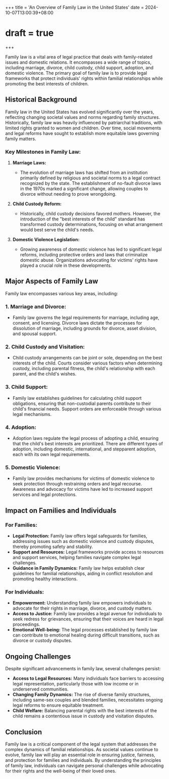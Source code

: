 +++
title = 'An Overview of Family Law in the United States'
date = 2024-10-07T13:00:39+08:00
# draft = true
+++

Family law is a vital area of legal practice that deals with family-related issues and domestic relations. It encompasses a wide range of topics, including marriage, divorce, child custody, child support, adoption, and domestic violence. The primary goal of family law is to provide legal frameworks that protect individuals' rights within familial relationships while promoting the best interests of children.

## Historical Background

Family law in the United States has evolved significantly over the years, reflecting changing societal values and norms regarding family structures. Historically, family law was heavily influenced by patriarchal traditions, with limited rights granted to women and children. Over time, social movements and legal reforms have sought to establish more equitable laws governing family matters.

### Key Milestones in Family Law:

1. **Marriage Laws:**
   - The evolution of marriage laws has shifted from an institution primarily defined by religious and societal norms to a legal contract recognized by the state. The establishment of no-fault divorce laws in the 1970s marked a significant change, allowing couples to divorce without needing to prove wrongdoing.

2. **Child Custody Reform:**
   - Historically, child custody decisions favored mothers. However, the introduction of the "best interests of the child" standard has transformed custody determinations, focusing on what arrangement would best serve the child's needs.

3. **Domestic Violence Legislation:**
   - Growing awareness of domestic violence has led to significant legal reforms, including protective orders and laws that criminalize domestic abuse. Organizations advocating for victims' rights have played a crucial role in these developments.

## Major Aspects of Family Law

Family law encompasses various key areas, including:

### 1. **Marriage and Divorce:**
   - Family law governs the legal requirements for marriage, including age, consent, and licensing. Divorce laws dictate the processes for dissolution of marriage, including grounds for divorce, asset division, and spousal support.

### 2. **Child Custody and Visitation:**
   - Child custody arrangements can be joint or sole, depending on the best interests of the child. Courts consider various factors when determining custody, including parental fitness, the child's relationship with each parent, and the child's wishes.

### 3. **Child Support:**
   - Family law establishes guidelines for calculating child support obligations, ensuring that non-custodial parents contribute to their child's financial needs. Support orders are enforceable through various legal mechanisms.

### 4. **Adoption:**
   - Adoption laws regulate the legal process of adopting a child, ensuring that the child's best interests are prioritized. There are different types of adoption, including domestic, international, and stepparent adoption, each with its own legal requirements.

### 5. **Domestic Violence:**
   - Family law provides mechanisms for victims of domestic violence to seek protection through restraining orders and legal recourse. Awareness and advocacy for victims have led to increased support services and legal protections.

## Impact on Families and Individuals

### **For Families:**
- **Legal Protection:** Family law offers legal safeguards for families, addressing issues such as domestic violence and custody disputes, thereby promoting safety and stability.
- **Support and Resources:** Legal frameworks provide access to resources and support services, helping families navigate complex legal challenges.
- **Guidance in Family Dynamics:** Family law helps establish clear guidelines for familial relationships, aiding in conflict resolution and promoting healthy interactions.

### **For Individuals:**
- **Empowerment:** Understanding family law empowers individuals to advocate for their rights in marriage, divorce, and custody matters.
- **Access to Justice:** Family law provides a legal avenue for individuals to seek redress for grievances, ensuring that their voices are heard in legal proceedings.
- **Emotional Well-being:** The legal processes established by family law can contribute to emotional healing during difficult transitions, such as divorce or custody disputes.

## Ongoing Challenges

Despite significant advancements in family law, several challenges persist:

- **Access to Legal Resources:** Many individuals face barriers to accessing legal representation, particularly those with low income or in underserved communities.
- **Changing Family Dynamics:** The rise of diverse family structures, including same-sex couples and blended families, necessitates ongoing legal reforms to ensure equitable treatment.
- **Child Welfare:** Balancing parental rights with the best interests of the child remains a contentious issue in custody and visitation disputes.

## Conclusion

Family law is a critical component of the legal system that addresses the complex dynamics of familial relationships. As societal values continue to evolve, family law will play an essential role in ensuring justice, fairness, and protection for families and individuals. By understanding the principles of family law, individuals can navigate personal challenges while advocating for their rights and the well-being of their loved ones.
